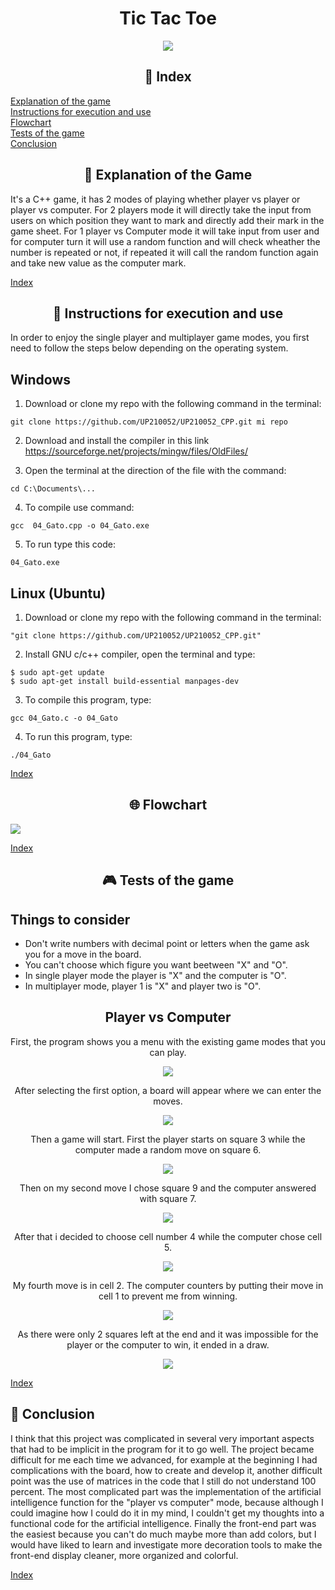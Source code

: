 <h1 align="center"> Tic Tac Toe</h1>

<div align="center">

<img src="../images/giphy20.gif">

</div align="center">

<div align="center">

##  __📌&nbsp;Index__

</div align="center">

[Explanation of the game](#explanation-of-the-game)   
[Instructions for execution and use](#instructions-for-execution-and-use)   
[Flowchart](#flowchart)   
[Tests of the game](#tests-of-the-game)   
[Conclusion](#conclusion)

<div align="center">

##  __🎲&nbsp;Explanation of the Game__

</div align="center">

It's a C++ game, it has 2 modes of playing whether player vs player or player vs computer. For 2 players mode it will directly take the input from users on which position they want to mark and directly add their mark in the game sheet. For 1 player vs Computer mode it will take input from user and for computer turn it will use a random function and will check wheather the number is repeated or not, if repeated it will call the random function again and take new value as the computer mark.

[Index](#index)

<div align="center">


## __📓&nbsp;Instructions for execution and use__

</div align="center">


In order to enjoy the single player and multiplayer game modes, you first need to follow the steps below depending on the operating system.
<h2> Windows </h2>

1. Download or clone my repo with the following command in the terminal:
   
~~~
git clone https://github.com/UP210052/UP210052_CPP.git mi repo
~~~

2. Download and install the compiler in this link https://sourceforge.net/projects/mingw/files/OldFiles/ 

3. Open the terminal at the direction of the file with the command:

~~~
cd C:\Documents\...
~~~

4. To compile use command:

~~~
gcc  04_Gato.cpp -o 04_Gato.exe
~~~

5. To run type this code:

~~~
04_Gato.exe
~~~

<h2> Linux (Ubuntu)</h2>

1. Download or clone my repo with the following command in the terminal:
   
~~~
"git clone https://github.com/UP210052/UP210052_CPP.git"
~~~

2. Install GNU c/c++ compiler, open the terminal and type:

~~~
$ sudo apt-get update
$ sudo apt-get install build-essential manpages-dev
~~~

3. To compile this program, type:

~~~
gcc 04_Gato.c -o 04_Gato
~~~

4. To run this program, type:
   
~~~
./04_Gato
~~~

[Index](#index)

<div align="center">

## __🌐&nbsp;Flowchart__

</div align="center">

<img src="../imagenes/diagrama2.drawio.png" align="center">

[Index](#index)

<div align="center">

## __🎮&nbsp;Tests of the game__

</div align="center">

<h2>Things to consider</h2>

- Don't write numbers with decimal point or letters when the game ask you for a move in the board.  
- You can't choose which figure you want beetween "X" and "O".
- In single player mode the player is "X" and the computer is "O".  
- In multiplayer mode, player 1 is "X" and player two is "O".

<h2 align="center"> Player vs Computer</h2>

<div align="center">

First, the program shows you a menu with the existing game modes that you can play. 

<img src="../imagenes/g27.PNG" align="center"/>

After selecting the first option, a board will appear where we can enter the moves. 

<img src="../imagenes/g28.PNG"  align="center"/>

Then a game will start. First the player starts on square 3 while the computer made a random move on square 6.

<img src="../imagenes/g29.PNG" align="center"/>

Then on my second move I chose square 9 and the computer answered with square 7.  

<img src="../imagenes/g30.PNG" align="center"/>

After that i decided to choose cell number 4 while the computer chose cell 5.

<img src="../imagenes/g31.PNG" align="center"/>

My fourth move is in cell 2. The computer counters by putting their move in cell 1 to prevent me from winning.  

<img src="../imagenes/g32.PNG" align="center"/>

As there were only 2 squares left at the end and it was impossible for the player or the computer to win, it ended in a draw.

<img src="../imagenes/g33.PNG" align="center"/>


</div align="center">

[Index](#index)


##  __📝&nbsp;Conclusion__

</div align="center">

I think that this project was complicated in several very important aspects that had to be implicit in the program for it to go well. The project became difficult for me each time we advanced, for example at the beginning I had complications with the board, how to create and develop it, another difficult point was the use of matrices in the code that I still do not understand 100 percent.
The most complicated part was the implementation of the artificial intelligence function for the "player vs computer" mode, because although I could imagine how I could do it in my mind, I couldn't get my thoughts into a functional code for the artificial intelligence.
Finally the front-end part was the easiest because you can't do much maybe more than add colors, but I would have liked to learn and investigate more decoration tools to make the front-end display cleaner, more organized and colorful. 

[Index](#index)
